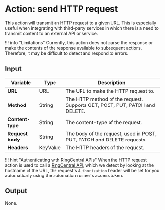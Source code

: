 # Action: send HTTP request

This action will transmit an HTTP request to a given URL. This is especially useful when integrating with third-party services in which there is a need to transmit content to an external API or service. 

!!! info "Limitations"
    Currently, this action does not parse the response or make the contents of the response available to subsequent actions. Therefore, it may be difficult to detect and respond to errors.

## Input

| Variable         | Type     | Description                                                                |
|------------------|----------|----------------------------------------------------------------------------|
| **URL**          | URL      | The URL to make the HTTP request to.                                       |
| **Method**       | String   | The HTTP method of the request. Supports GET, POST, PUT, PATCH and DELETE. |
| **Content-type** | String   | The content-type of the request.                                           |
| **Request body** | String   | The body of the request, used in POST, PUT, PATCH and DELETE requests.     |
| **Headers**      | KeyValue | The HTTP headers of the request.                                           |

!!! hint "Authenticating with RingCentral APIs"
    When the HTTP request action is used to call a [RingCentral API](https://developers.ringcentral.com/api-reference/), which we detect by looking at the hostname of the URL, the request's `Authorization` header will be set for you automatically using the automation runner's access token.

## Output

None.

